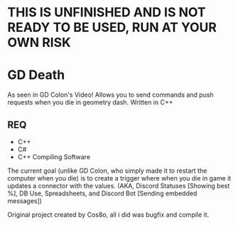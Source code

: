 # THIS IS UNFINISHED AND IS NOT READY TO BE USED, RUN AT YOUR OWN RISK

# GD Death
As seen in GD Colon's Video!
Allows you to send commands and push requests when you die in geometry dash.
Written in C++

## REQ
- C++
- C#
- C++ Compiling Software

The current goal (unlike GD Colon, who simply made it to restart the computer when you die) is to create a trigger where when you die in game it updates a connector with the values. (AKA, Discord Statuses [Showing best %], DB Use, Spreadsheets, and Discord Bot [Sending embedded messages])

Original project created by Cos8o, all i did was bugfix and compile it.

